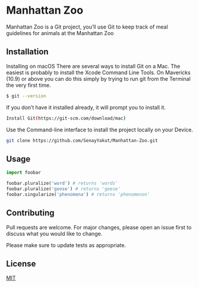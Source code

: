 # Manhattan Zoo

Manhattan Zoo is a Git project, you’ll use Git to keep track of meal guidelines for animals at the Manhattan Zoo

## Installation

Installing on macOS
There are several ways to install Git on a Mac. The easiest is probably to install the Xcode Command Line Tools. On Mavericks (10.9) or above you can do this simply by trying to run git from the Terminal the very first time.
```bash
$ git --version
```

If you don’t have it installed already, it will prompt you to install it.
```bash
Install Git(https://git-scm.com/download/mac)
```

Use the Command-line interface to install the project locally on your Device.

```bash
git clone https://github.com/SenayYakut/Manhattan-Zoo.git
```

## Usage

```python
import foobar

foobar.pluralize('word') # returns 'words'
foobar.pluralize('goose') # returns 'geese'
foobar.singularize('phenomena') # returns 'phenomenon'
```

## Contributing
Pull requests are welcome. For major changes, please open an issue first to discuss what you would like to change.

Please make sure to update tests as appropriate.

## License
[MIT](https://choosealicense.com/licenses/mit/)
